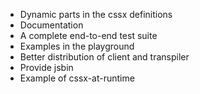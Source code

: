 * Dynamic parts in the cssx definitions
* Documentation
* A complete end-to-end test suite
* Examples in the playground
* Better distribution of client and transpiler
* Provide jsbin
* Example of cssx-at-runtime